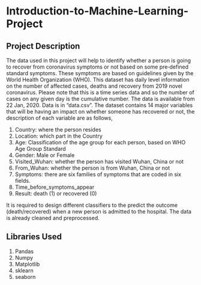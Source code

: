 # Introduction-to-Machine-Learning-Project
## Project Description
The data used in this project will help to identify whether a person is going to recover from coronavirus symptoms or not based on some pre‐defined standard symptoms. These symptoms are based on guidelines given by the World Health Organization (WHO). This dataset has daily level information on the number of affected cases, deaths and recovery from 2019 novel coronavirus. Please note that this is a time series data and so the number of cases on any given day is the cumulative number. The data is available from 22 Jan, 2020. Data is in “data.csv”. The dataset contains 14 major variables that will be having an impact on whether someone has recovered or not, the description of each variable are as follows,
1. Country: where the person resides
2. Location: which part in the Country
3. Age: Classification of the age group for each person, based on WHO Age Group Standard
4. Gender: Male or Female
5. Visited_Wuhan: whether the person has visited Wuhan, China or not
6. From_Wuhan: whether the person is from Wuhan, China or not
7. Symptoms: there are six families of symptoms that are coded in six fields.
13. Time_before_symptoms_appear
14. Result: death (1) or recovered (0)

It is required to design different classifiers to the predict the outcome (death/recovered) when a new person is admitted to the hospital. The data is already cleaned and preprocessed.
## Libraries Used
1. Pandas
2. Numpy
3. Matplotlib
4. sklearn
5. seaborn
